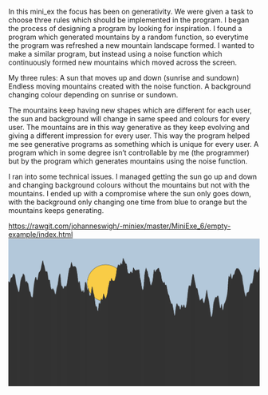 In this mini_ex the focus has been on generativity. We were given a task to choose three rules which should be implemented in the program. I began the process of designing a program by looking for inspiration. I found a program which generated mountains by a random function, so everytime the program was refreshed a new mountain landscape formed. I wanted to make a similar program, but instead using a noise function which continuously formed new mountains which moved across the screen.

My three rules:
A sun that moves up and down (sunrise and sundown)
Endless moving mountains created with the noise function.
A background changing colour depending on sunrise or sundown.

The mountains keep having new shapes which are different for each user, the sun and background will change in same speed and colours for every user.  The mountains are in this way generative as they keep evolving and giving a different impression for every user. This way the program helped me see generative programs as something which is unique for every user. A program which in some degree isn’t controllable by me (the programmer) but by the program which generates mountains using the noise function. 

I ran into some technical issues. I managed getting the sun go up and down and changing background colours without the mountains but not with the mountains. I ended up with a compromise where the sun only goes down, with the background only changing one time from blue to orange but the mountains keeps generating.


https://rawgit.com/johanneswigh/-miniex/master/MiniExe_6/empty-example/index.html
![alt tekst](https://github.com/johanneswigh/-miniex/blob/master/MiniExe_6/Screen%20Shot%202018-03-18%20at%2014.07.17.png?raw=true)
